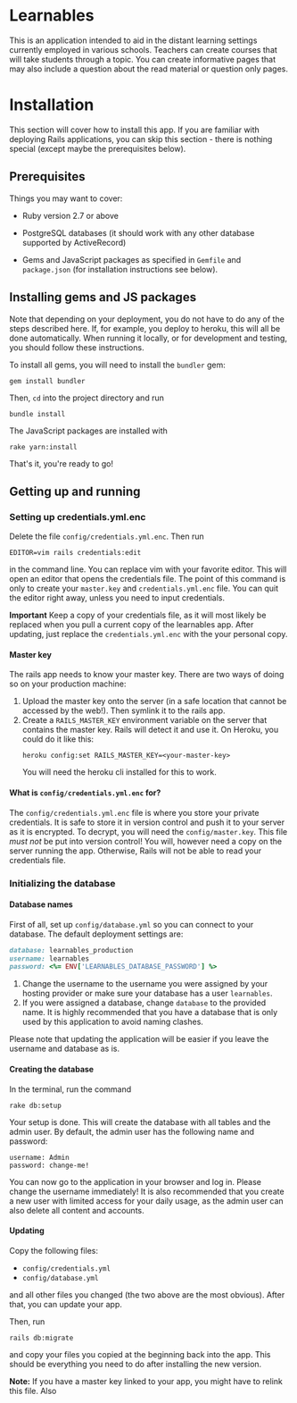 # Learnables

This is an application intended to aid in the distant learning settings currently employed in various schools. Teachers can create courses that will take students through a topic. You can create informative pages that may also include a question about the read material or question only pages.

# Installation
This section will cover how to install this app. If you are familiar with deploying Rails applications, you can skip this section - there is nothing special (except maybe the prerequisites below).

## Prerequisites

Things you may want to cover:

* Ruby version 2.7 or above

* PostgreSQL databases (it should work with any other database supported by ActiveRecord)

* Gems and JavaScript packages as specified in `Gemfile` and `package.json` (for installation instructions see below).

## Installing gems and JS packages

Note that depending on your deployment, you do not have to do any of the steps described here. If, for example, you deploy to heroku, this will all be done automatically. When running it locally, or for development and testing, you should follow these instructions.

To install all gems, you will need to install the `bundler` gem:
```shell script
gem install bundler
```

Then, `cd` into the project directory and run
```shell script
bundle install
```

The JavaScript packages are installed with
```shell script
rake yarn:install
```

That's it, you're ready to go!

## Getting up and running

### Setting up credentials.yml.enc
Delete the file `config/credentials.yml.enc`. Then run
```shell script
EDITOR=vim rails credentials:edit
```
in the command line. You can replace vim with your favorite editor. This will open an editor that opens the credentials file. The point of this command is only to create your `master.key` and `credentials.yml.enc` file. You can quit the editor right away, unless you need to input credentials.

**Important** Keep a copy of your credentials file, as it will most likely be replaced when you pull a current copy of the learnables app. After updating, just replace the `credentials.yml.enc` with the your personal copy.

#### Master key
The rails app needs to know your master key. There are two ways of doing so on your production machine:
1) Upload the master key onto the server (in a safe location that cannot be accessed by the web!). Then symlink it to the rails app.
2) Create a `RAILS_MASTER_KEY` environment variable on the server that contains the master key. Rails will detect it and use it. On Heroku, you could do it like this: 
    ```shell script
    heroku config:set RAILS_MASTER_KEY=<your-master-key>
    ```
    You will need the heroku cli installed for this to work.

#### What is `config/credentials.yml.enc` for?
The `config/credentials.yml.enc` file is where you store your private credentials. It is safe to store it in version control and push it to your server as it is encrypted. To decrypt, you will need the `config/master.key`. This file _must not_ be put into version control! You will, however need a copy on the server running the app. Otherwise, Rails will not be able to read your credentials file.

### Initializing the database

#### Database names
First of all, set up `config/database.yml` so you can connect to your database. The default deployment settings are:
```ruby
database: learnables_production
username: learnables
password: <%= ENV['LEARNABLES_DATABASE_PASSWORD'] %>
```

1) Change the username to the username you were assigned by your hosting provider or make sure your database has a user `learnables`.
2) If you were assigned a database, change `database` to the provided name. It is highly recommended that you have a database that is only used by this application to avoid naming clashes.

Please note that updating the application will be easier if you leave the username and database as is.

#### Creating the database

In the terminal, run the command

````shell script
rake db:setup
````

Your setup is done. This will create the database with all tables and the admin user. By default, the admin user has the following name and password:
```
username: Admin
password: change-me!
```

You can now go to the application in your browser and log in. Please change the username immediately! It is also recommended that you create a new user with limited access for your daily usage, as the admin user can also delete all content and accounts.

#### Updating
Copy the following files:
* `config/credentials.yml`
* `config/database.yml`

and all other files you changed (the two above are the most obvious). After that, you can update your app.

Then, run
```shell script
rails db:migrate
```
and copy your files you copied at the beginning back into the app. This should be everything you need to do after installing the new version.

**Note:** If you have a master key linked to your app, you might have to relink this file. Also 